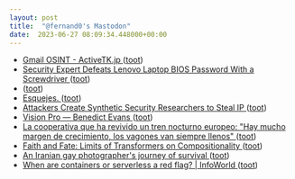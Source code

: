 ```yaml
---
layout: post
title:  "@fernand0's Mastodon"
date:  2023-06-27 08:09:34.448000+00:00
---
```

*  [Gmail OSINT - ActiveTK.jp ](https://gmail-osint.activetk.jp) ([toot](https://mastodon.social/@fernand0/110615158747524567))
*  [Security Expert Defeats Lenovo Laptop BIOS Password With a Screwdriver ](https://www.tomshardware.com/news/cyber-security-expert-defeats-lenovo-laptop-bios-password-with-a-screwdrive) ([toot](https://mastodon.social/@fernand0/110614971597568969))
*  [ ](https://mastodon.social/users/fernand0/statuses/110614545600380163/activity) ([toot](https://mastodon.social/users/fernand0/statuses/110614545600380163/activity))
*  [Esquejes. ](https://avecesunafoto.wordpress.com/2023/06/26/esquejes) ([toot](https://mastodon.social/@fernand0/110611757234057468))
*  [Attackers Create Synthetic Security Researchers to Steal IP ](https://www.darkreading.com/attacks-breaches/attackers-create-synthetic-security-researcher) ([toot](https://mastodon.social/@fernand0/110611710036619588))
*  [Vision Pro — Benedict Evans ](https://www.ben-evans.com/benedictevans/2023/6/15/vision-pr) ([toot](https://mastodon.social/@fernand0/110611375156742208))
*  [La cooperativa que ha revivido un tren nocturno europeo: "Hay mucho margen de crecimiento, los vagones van siempre llenos" ](https://www.eldiario.es/ballenablanca/economia/cooperativa-revivido-tren-nocturno-europeo-hay-margen-crecimiento-vagones-llenos_1_10302009.htm) ([toot](https://mastodon.social/@fernand0/110611151547155425))
*  [Faith and Fate: Limits of Transformers on Compositionality ](https://arxiv.org/abs/2305.1865) ([toot](https://mastodon.social/@fernand0/110610909830371976))
*  [An Iranian gay photographer's journey of survival ](https://globalvoices.org/2023/06/16/an-iranian-gay-photographers-journey-of-survival) ([toot](https://mastodon.social/@fernand0/110610772678162681))
*  [When are containers or serverless a red flag? \| InfoWorld ](https://www.infoworld.com/article/3698289/when-are-containers-or-serverless-a-red-flag-for-a-cloud-project.htm) ([toot](https://mastodon.social/@fernand0/110610577964257086))
